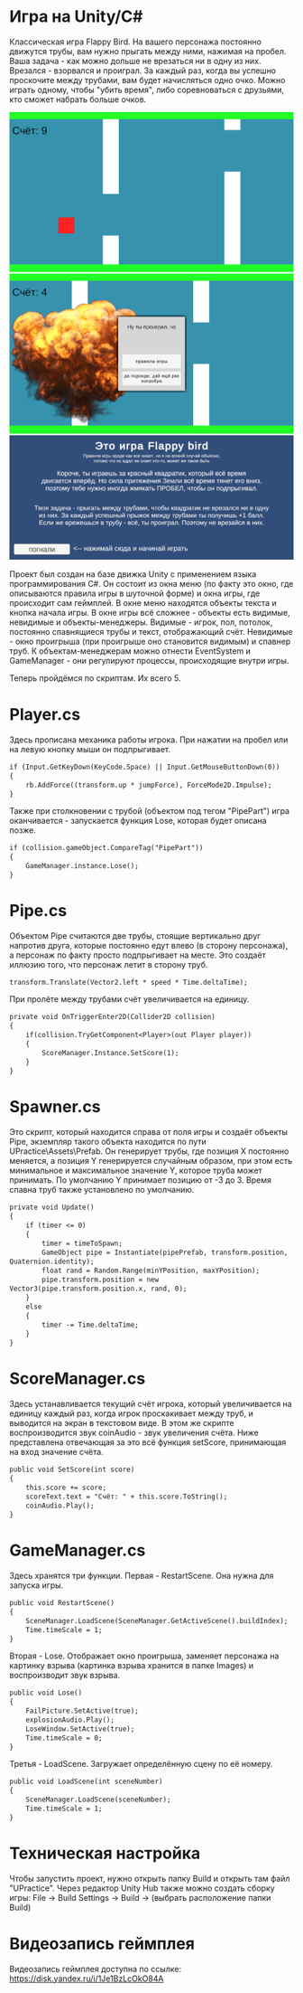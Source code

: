 # Игра на Unity/C#

Классическая игра Flappy Bird. На вашего персонажа постоянно движутся трубы, вам нужно прыгать между ними, нажимая на пробел. Ваша задача - как можно дольше не врезаться ни в одну из них. Врезался - взорвался и проиграл. За каждый раз, когда вы успешно проскочите между трубами, вам будет начисляться одно очко. Можно играть одному, чтобы "убить время", либо соревноваться с друзьями, кто сможет набрать больше очков.

![Процесс игры](https://github.com/kosobutski/uch_practice/blob/main/screenshots/up1.png)
![Окно проигрыша](https://github.com/kosobutski/uch_practice/blob/main/screenshots/up2.png)
![Меню с правилами игры](https://github.com/kosobutski/uch_practice/blob/main/screenshots/up3.png)

Проект был создан на базе движка Unity с применением языка программирования C#. Он состоит из окна меню (по факту это окно, где описываются правила игры в шуточной форме) и окна игры, где происходит сам геймплей. В окне меню находятся объекты текста и кнопка начала игры. В окне игры всё сложнее - объекты есть видимые, невидимые и объекты-менеджеры. Видимые - игрок, пол, потолок, постоянно спавнящиеся трубы и текст, отображающий счёт. Невидимые - окно проигрыша (при проигрыше оно становится видимым) и спавнер труб. К объектам-менеджерам можно отнести EventSystem и GameManager - они регулируют процессы, происходящие внутри игры.

Теперь пройдёмся по скриптам. Их всего 5.

# Player.cs

Здесь прописана механика работы игрока. При нажатии на пробел или на левую кнопку мыши он подпрыгивает.

```
if (Input.GetKeyDown(KeyCode.Space) || Input.GetMouseButtonDown(0))
{
    rb.AddForce((transform.up * jumpForce), ForceMode2D.Impulse);
}
```

Также при столкновении с трубой (объектом под тегом "PipePart") игра оканчивается - запускается функция Lose, которая будет описана позже.

```
if (collision.gameObject.CompareTag("PipePart"))
{
    GameManager.instance.Lose();
}
```

# Pipe.cs

Объектом Pipe считаются две трубы, стоящие вертикально друг напротив друга, которые постоянно едут влево (в сторону персонажа), а персонаж по факту просто подпрыгивает на месте. Это создаёт иллюзию того, что персонаж летит в сторону труб.

```
transform.Translate(Vector2.left * speed * Time.deltaTime);
```

При пролёте между трубами счёт увеличивается на единицу.

```
private void OnTriggerEnter2D(Collider2D collision)
{
    if(collision.TryGetComponent<Player>(out Player player))
    {
        ScoreManager.Instance.SetScore(1);
    }
}
```

# Spawner.cs

Это скрипт, который находится справа от поля игры и создаёт объекты Pipe, экземпляр такого объекта находится по пути UPractice\Assets\Prefab. Он генерирует трубы, где позиция X постоянно меняется, а позиция Y генерируется случайным образом, при этом есть минимальное и максимальное значение Y, которое труба может принимать. По умолчанию Y принимает позицию от -3 до 3. Время спавна труб также установлено по умолчанию.

```
private void Update()
{
    if (timer <= 0)
    {
        timer = timeToSpawn;
        GameObject pipe = Instantiate(pipePrefab, transform.position, Quaternion.identity);
        float rand = Random.Range(minYPosition, maxYPosition);
        pipe.transform.position = new Vector3(pipe.transform.position.x, rand, 0);
    }
    else
    {
        timer -= Time.deltaTime;
    }
}
```

# ScoreManager.cs

Здесь устанавливается текущий счёт игрока, который увеличивается на единицу каждый раз, когда игрок проскакивает между труб, и выводится на экран в текстовом виде. В этом же скрипте воспроизводится звук coinAudio - звук увеличения счёта. Ниже представлена отвечающая за это всё функция setScore, принимающая на вход значение счёта.

```
public void SetScore(int score)
{
    this.score += score;
    scoreText.text = "Счёт: " + this.score.ToString();
    coinAudio.Play();
}
```

# GameManager.cs

Здесь хранятся три функции.
Первая - RestartScene. Она нужна для запуска игры.

```
public void RestartScene()
{
    SceneManager.LoadScene(SceneManager.GetActiveScene().buildIndex);
    Time.timeScale = 1;
}
```

Вторая - Lose. Отображает окно проигрыша, заменяет персонажа на картинку взрыва (картинка взрыва хранится в папке Images) и воспроизводит звук взрыва.

```
public void Lose()
{
    FailPicture.SetActive(true);
    explosionAudio.Play();
    LoseWindow.SetActive(true);
    Time.timeScale = 0;
}
```

Третья - LoadScene. Загружает определённую сцену по её номеру.

```
public void LoadScene(int sceneNumber)
{
    SceneManager.LoadScene(sceneNumber);
    Time.timeScale = 1;
}
```

# Техническая настройка
Чтобы запустить проект, нужно открыть папку Build и открыть там файл "UPractice". Через редактор Unity Hub также можно создать сборку игры: File -> Build Settings -> Build -> (выбрать расположение папки Build)

# Видеозапись геймплея

Видеозапись геймплея доступна по ссылке: https://disk.yandex.ru/i/1Je1BzLcOkO84A
